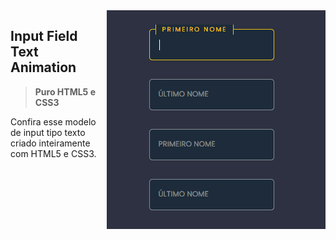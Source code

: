 <img src="https://github.com/PedroHugoHeinen/html5_css3_javascript/blob/8abac338f1fe6b06a09c93a58bb195c47744edd3/input-field-text/input-field-text.gif" min-width="350px" max-width="350px" width="350px" align="right" alt="Input Field Text">

## **Input Field Text Animation** <br>

> <strong>Puro HTML5 e CSS3</strong>

Confira esse modelo de input tipo texto criado inteiramente com HTML5 e CSS3.
